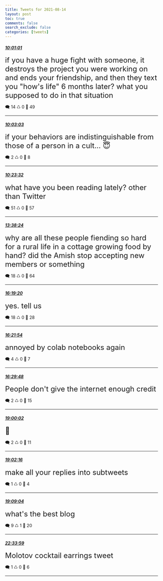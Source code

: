 ```yaml
---
title: Tweets for 2021-08-14
layout: post
toc: true
comments: false
search_exclude: false
categories: [tweets]
---
```



#### <a href = "https://twitter.com/deepfates/status/1426574591003086854">*10:01:01*</a>

<font size="5">if you have a huge fight with someone, it destroys the project you were working on and ends your friendship, and then they text you "how's life" 6 months later?  what you supposed to do in that situation</font>



🗨️ 14 ♺ 0 🤍  49   

---
    
#### <a href = "https://twitter.com/deepfates/status/1426575101248610309">*10:03:03*</a>

<font size="5">if your behaviors are indistinguishable from those of a person in a cult... 😇</font>



🗨️ 2 ♺ 0 🤍  8   

---
    
#### <a href = "https://twitter.com/deepfates/status/1426580257880952832">*10:23:32*</a>

<font size="5">what have you been reading lately? other than Twitter</font>



🗨️ 51 ♺ 0 🤍  57   

---
    
#### <a href = "https://twitter.com/deepfates/status/1426629295376584708">*13:38:24*</a>

<font size="5">why are all these people fiending so hard for a rural life in a cottage growing food by hand?  did the Amish stop accepting new members or something</font>



🗨️ 18 ♺ 0 🤍  64   

---
    
#### <a href = "https://twitter.com/deepfates/status/1426669799032061952">*16:19:20*</a>

<font size="5">yes. tell us</font>



🗨️ 18 ♺ 0 🤍  28   

---
    
#### <a href = "https://twitter.com/deepfates/status/1426670443012890627">*16:21:54*</a>

<font size="5">annoyed by colab notebooks again</font>



🗨️ 4 ♺ 0 🤍  7   

---
    
#### <a href = "https://twitter.com/deepfates/status/1426672432342052872">*16:29:48*</a>

<font size="5">People don't give the internet enough credit</font>



🗨️ 2 ♺ 0 🤍  15   

---
    
#### <a href = "https://twitter.com/deepfates/status/1426710239248793601">*19:00:02*</a>

<font size="5">🤔</font>



🗨️ 2 ♺ 0 🤍  11   

---
    
#### <a href = "https://twitter.com/deepfates/status/1426710798907449344">*19:02:16*</a>

<font size="5">make all your replies into subtweets</font>



🗨️ 1 ♺ 0 🤍  4   

---
    
#### <a href = "https://twitter.com/deepfates/status/1426712513719193603">*19:09:04*</a>

<font size="5">what's the best blog</font>



🗨️ 9 ♺ 1 🤍  20   

---
    
#### <a href = "https://twitter.com/deepfates/status/1426764078954041346">*22:33:59*</a>

<font size="5">Molotov cocktail earrings tweet</font>



🗨️ 1 ♺ 0 🤍  6   

---
    
            


